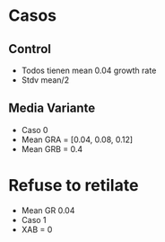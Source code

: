 # Casos

## Control

- Todos tienen mean 0.04 growth rate
- Stdv mean/2

## Media Variante

- Caso 0
- Mean GRA = [0.04, 0.08, 0.12]
- Mean GRB = 0.4

# Refuse to retilate

- Mean GR 0.04
- Caso 1
- XAB = 0